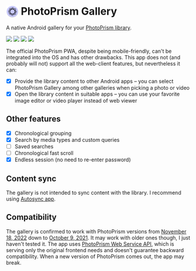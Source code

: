 # <img src="app/src/main/res/mipmap-hdpi/ic_launcher.png" alt="Icon" style="vertical-align: bottom; height: 1.2em;"/> PhotoPrism Gallery

A native Android gallery for your [PhotoPrism library](https://www.photoprism.app/). 

<p float="left">
<img src="https://user-images.githubusercontent.com/5675681/225753079-3c4448ea-a156-4abf-b0ee-ef23041bf139.png" width=200 />
<img src="https://user-images.githubusercontent.com/5675681/225748600-a47eb602-eaf5-42a5-9f82-24a22d40a916.png" width=200 />
<img src="https://user-images.githubusercontent.com/5675681/225748714-679f77db-4d75-4d74-b1ca-26d8b3d4c558.png" width=200 />
<img src="https://user-images.githubusercontent.com/5675681/225750857-e7ede4a2-e478-4eb7-a5bb-b4a98a84a1fe.png" width=200 />
</p>

The official PhotoPrism PWA, despite being mobile-friendly, can't be integrated into the OS and has other drawbacks.
This app does not (and probably will not) support all the web-client features, but nevertheless it can:
- [x] Provide the library content to other Android apps – you can select PhotoPrism Gallery among other galleries when picking a photo or video
- [x] Open the library content in suitable apps – you can use your favorite image editor or video player instead of web viewer

## Other features
- [x] Chronological grouping
- [x] Search by media types and custom queries
- [ ] Saved searches
- [ ] Chronological fast scroll
- [x] Endless session (no need to re-enter password)

## Content sync
The gallery is not intended to sync content with the library. I recommend using [Autosync app](https://play.google.com/store/apps/details?id=com.ttxapps.autosync).

## Compatibility
The gallery is confirmed to work with PhotoPrism versions from [November 18, 2022](https://github.com/photoprism/photoprism/releases/tag/221118-e58fee0fb) down to [October 9, 2021](https://github.com/photoprism/photoprism/releases/tag/211009-d6cc8df5). It may work with older ones though, I just haven't tested it.
The app uses [PhotoPrism Web Service API](https://docs.photoprism.app/developer-guide/api/), which is serving only the original frontend needs and doesn't guarantee backward compatibility. When a new version of PhotoPrism comes out, the app may break.

